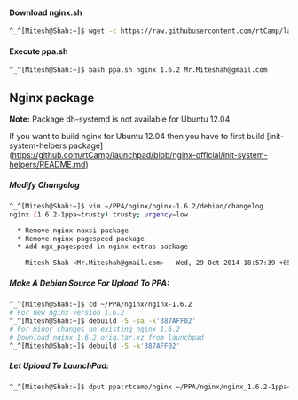 #### Download nginx.sh

```bash
^_^[Mitesh@Shah:~]$ wget -c https://raw.githubusercontent.com/rtCamp/launchpad/master/ppa.sh
```

#### Execute ppa.sh

```bash
^_^[Mitesh@Shah:~]$ bash ppa.sh nginx 1.6.2 Mr.Miteshah@gmail.com
```

## Nginx package
**Note:** Package dh-systemd is not available for Ubuntu 12.04

If you want to build nginx for Ubuntu 12.04 then you have to first build [init-system-helpers package] (https://github.com/rtCamp/launchpad/blob/nginx-official/init-system-helpers/README.md)

##### Modify Changelog

```bash
^_^[Mitesh@Shah:~]$ vim ~/PPA/nginx/nginx-1.6.2/debian/changelog
nginx (1.6.2-1ppa~trusty) trusty; urgency=low

  * Remove nginx-naxsi package
  * Remove nginx-pagespeed package
  * Add ngx_pagespeed in nginx-extras package

 -- Mitesh Shah <Mr.Miteshah@gmail.com>   Wed, 29 Oct 2014 18:57:39 +0530

```

##### Make A Debian Source For Upload To PPA:

```bash
^_^[Mitesh@Shah:~]$ cd ~/PPA/nginx/nginx-1.6.2
# For new nginx version 1.6.2
^_^[Mitesh@Shah:~]$ debuild -S -sa -k'387AFF02'
# For minor changes on existing nginx 1.6.2
# Download nginx_1.6.2.orig.tar.xz from launchpad
^_^[Mitesh@Shah:~]$ debuild -S -k'387AFF02'
```

##### Let Upload To LaunchPad:

```bash
^_^[Mitesh@Shah:~]$ dput ppa:rtcamp/nginx ~/PPA/nginx/nginx_1.6.2-1ppa~trusty_source.changes
```
